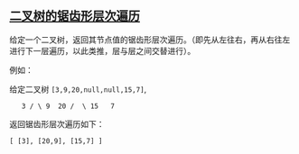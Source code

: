 ## [二叉树的锯齿形层次遍历](https://leetcode-cn.com/problems/binary-tree-zigzag-level-order-traversal/)

给定一个二叉树，返回其节点值的锯齿形层次遍历。（即先从左往右，再从右往左进行下一层遍历，以此类推，层与层之间交替进行）。

例如：  

给定二叉树 `[3,9,20,null,null,15,7]`,

`    3
   / \
  9  20
    /  \
   15   7
`

返回锯齿形层次遍历如下：

`[
  [3],
  [20,9],
  [15,7]
]
`